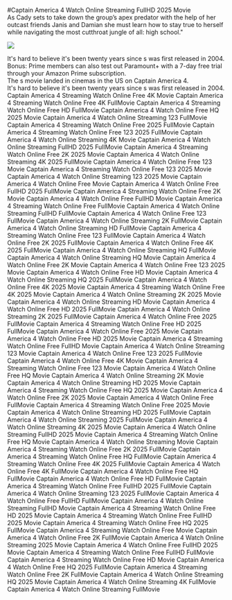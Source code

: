 #Captain America 4 Watch Online Streaming FullHD 2025 Movie  
As Cady sets to take down the group’s apex predator with the help of her outcast friends Janis and Damian she must learn how to stay true to herself while navigating the most cutthroat jungle of all: high school."  
  
[![](https://i.imgur.com/qSNzIqt.png)](https://movie.rssnews.media/bQhRYLNq.php)  
  
It's hard to believe it's been twenty years since s was first released in 2004.  
Bonus: Prime members can also test out Paramount+ with a 7-day free trial through your Amazon Prime subscription.  
The s movie landed in cinemas in the US on Captain America 4.  
It's hard to believe it's been twenty years since s was first released in 2004.  
Captain America 4 Streaming Watch Online Free 4K Movie
Captain America 4 Streaming Watch Online Free 4K FullMovie
Captain America 4 Streaming Watch Online Free HD FullMovie
Captain America 4 Watch Online Free HQ 2025 Movie
Captain America 4 Watch Online Streaming 123 FullMovie
Captain America 4 Streaming Watch Online Free 2025 FullMovie
Captain America 4 Streaming Watch Online Free 123 2025 FullMovie
Captain America 4 Watch Online Streaming 4K Movie
Captain America 4 Watch Online Streaming FullHD 2025 FullMovie
Captain America 4 Streaming Watch Online Free 2K 2025 Movie
Captain America 4 Watch Online Streaming 4K 2025 FullMovie
Captain America 4 Watch Online Free 123 Movie
Captain America 4 Streaming Watch Online Free 123 2025 Movie
Captain America 4 Watch Online Streaming 123 2025 Movie
Captain America 4 Watch Online Free Movie
Captain America 4 Watch Online Free FullHD 2025 FullMovie
Captain America 4 Streaming Watch Online Free 2K Movie
Captain America 4 Watch Online Free FullHD Movie
Captain America 4 Streaming Watch Online Free FullMovie
Captain America 4 Watch Online Streaming FullHD FullMovie
Captain America 4 Watch Online Free 123 FullMovie
Captain America 4 Watch Online Streaming 2K FullMovie
Captain America 4 Watch Online Streaming HD FullMovie
Captain America 4 Streaming Watch Online Free 123 FullMovie
Captain America 4 Watch Online Free 2K 2025 FullMovie
Captain America 4 Watch Online Free 4K 2025 FullMovie
Captain America 4 Watch Online Streaming HQ FullMovie
Captain America 4 Watch Online Streaming HQ Movie
Captain America 4 Watch Online Free 2K Movie
Captain America 4 Watch Online Free 123 2025 Movie
Captain America 4 Watch Online Free HD Movie
Captain America 4 Watch Online Streaming HQ 2025 FullMovie
Captain America 4 Watch Online Free 4K 2025 Movie
Captain America 4 Streaming Watch Online Free 4K 2025 Movie
Captain America 4 Watch Online Streaming 2K 2025 Movie
Captain America 4 Watch Online Streaming HD Movie
Captain America 4 Watch Online Free HD 2025 FullMovie
Captain America 4 Watch Online Streaming 2K 2025 FullMovie
Captain America 4 Watch Online Free 2025 FullMovie
Captain America 4 Streaming Watch Online Free HD 2025 FullMovie
Captain America 4 Watch Online Free 2025 Movie
Captain America 4 Watch Online Free HD 2025 Movie
Captain America 4 Streaming Watch Online Free FullHD Movie
Captain America 4 Watch Online Streaming 123 Movie
Captain America 4 Watch Online Free 123 2025 FullMovie
Captain America 4 Watch Online Free 4K Movie
Captain America 4 Streaming Watch Online Free 123 Movie
Captain America 4 Watch Online Free HQ Movie
Captain America 4 Watch Online Streaming 2K Movie
Captain America 4 Watch Online Streaming HD 2025 Movie
Captain America 4 Streaming Watch Online Free HQ 2025 Movie
Captain America 4 Watch Online Free 2K 2025 Movie
Captain America 4 Watch Online Free FullMovie
Captain America 4 Streaming Watch Online Free 2025 Movie
Captain America 4 Watch Online Streaming HD 2025 FullMovie
Captain America 4 Watch Online Streaming 2025 FullMovie
Captain America 4 Watch Online Streaming 4K 2025 Movie
Captain America 4 Watch Online Streaming FullHD 2025 Movie
Captain America 4 Streaming Watch Online Free HQ Movie
Captain America 4 Watch Online Streaming Movie
Captain America 4 Streaming Watch Online Free 2K 2025 FullMovie
Captain America 4 Streaming Watch Online Free HQ FullMovie
Captain America 4 Streaming Watch Online Free 4K 2025 FullMovie
Captain America 4 Watch Online Free 4K FullMovie
Captain America 4 Watch Online Free HQ FullMovie
Captain America 4 Watch Online Free HD FullMovie
Captain America 4 Streaming Watch Online Free FullHD 2025 FullMovie
Captain America 4 Watch Online Streaming 123 2025 FullMovie
Captain America 4 Watch Online Free FullHD FullMovie
Captain America 4 Watch Online Streaming FullHD Movie
Captain America 4 Streaming Watch Online Free HD 2025 Movie
Captain America 4 Streaming Watch Online Free FullHD 2025 Movie
Captain America 4 Streaming Watch Online Free HQ 2025 FullMovie
Captain America 4 Streaming Watch Online Free Movie
Captain America 4 Watch Online Free 2K FullMovie
Captain America 4 Watch Online Streaming 2025 Movie
Captain America 4 Watch Online Free FullHD 2025 Movie
Captain America 4 Streaming Watch Online Free FullHD FullMovie
Captain America 4 Streaming Watch Online Free HD Movie
Captain America 4 Watch Online Free HQ 2025 FullMovie
Captain America 4 Streaming Watch Online Free 2K FullMovie
Captain America 4 Watch Online Streaming HQ 2025 Movie
Captain America 4 Watch Online Streaming 4K FullMovie
Captain America 4 Watch Online Streaming FullMovie
